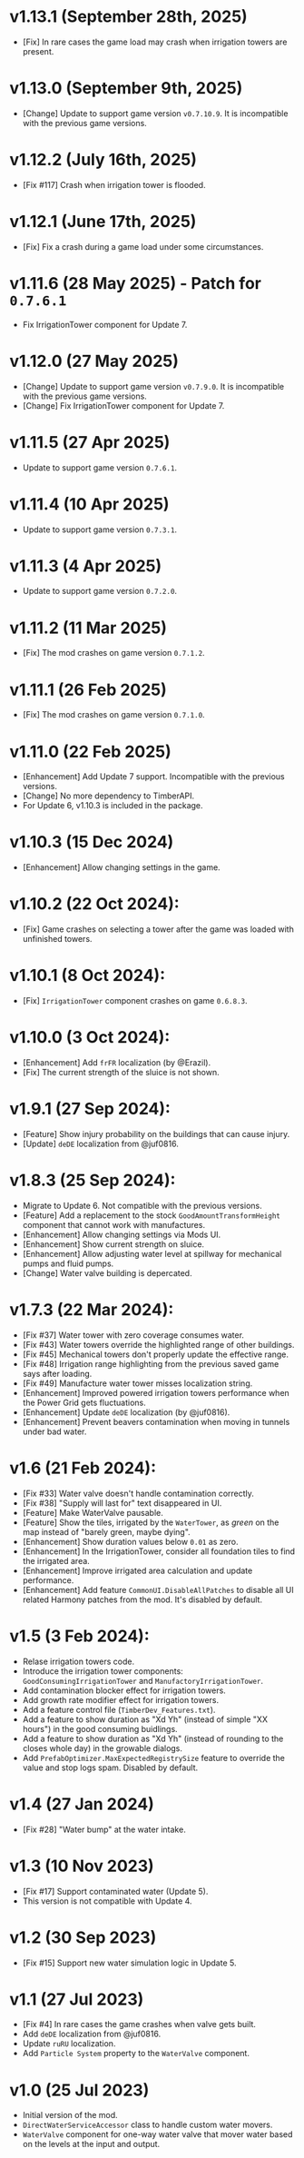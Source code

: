 # v1.13.1 (September 28th, 2025)
* [Fix] In rare cases the game load may crash when irrigation towers are present.

# v1.13.0 (September 9th, 2025)
* [Change] Update to support game version `v0.7.10.9`. It is incompatible with the previous game versions.

# v1.12.2 (July 16th, 2025)
* [Fix #117] Crash when irrigation tower is flooded.

# v1.12.1 (June 17th, 2025)
* [Fix] Fix a crash during a game load under some circumstances.

# v1.11.6 (28 May 2025) - Patch for `0.7.6.1`
* Fix IrrigationTower component for Update 7.

# v1.12.0 (27 May 2025)
* [Change] Update to support game version `v0.7.9.0`. It is incompatible with the previous game versions.
* [Change] Fix IrrigationTower component for Update 7.

# v1.11.5 (27 Apr 2025)
* Update to support game version `0.7.6.1`.

# v1.11.4 (10 Apr 2025)
* Update to support game version `0.7.3.1`.

# v1.11.3 (4 Apr 2025)
* Update to support game version `0.7.2.0`.

# v1.11.2 (11 Mar 2025)
* [Fix] The mod crashes on game version `0.7.1.2`.

# v1.11.1 (26 Feb 2025)
* [Fix] The mod crashes on game version `0.7.1.0`.

# v1.11.0 (22 Feb 2025)
* [Enhancement] Add Update 7 support. Incompatible with the previous versions.
* [Change] No more dependency to TimberAPI.
* For Update 6, v1.10.3 is included in the package.

# v1.10.3 (15 Dec 2024)
* [Enhancement] Allow changing settings in the game.

# v1.10.2 (22 Oct 2024):
* [Fix] Game crashes on selecting a tower after the game was loaded with unfinished towers.

# v1.10.1 (8 Oct 2024):
* [Fix] `IrrigationTower` component crashes on game `0.6.8.3`.

# v1.10.0 (3 Oct 2024):
* [Enhancement] Add `frFR` localization (by @Erazil).
* [Fix] The current strength of the sluice is not shown.

# v1.9.1 (27 Sep 2024):
* [Feature] Show injury probability on the buildings that can cause injury.
* [Update] `deDE` localization from @juf0816.

# v1.8.3 (25 Sep 2024):
* Migrate to Update 6. Not compatible with the previous versions.
* [Feature] Add a replacement to the stock `GoodAmountTransformHeight` component that cannot work with manufactures.
* [Enhancement] Allow changing settings via Mods UI.
* [Enhancement] Show current strength on sluice.
* [Enhancement] Allow adjusting water level at spillway for mechanical pumps and fluid pumps.
* [Change] Water valve building is depercated.

# v1.7.3 (22 Mar 2024):
* [Fix #37] Water tower with zero coverage consumes water.
* [Fix #43] Water towers override the highlighted range of other buildings.
* [Fix #45] Mechanical towers don't properly update the effective range.
* [Fix #48] Irrigation range highlighting from the previous saved game says after loading.
* [Fix #49] Manufacture water tower misses localization string.
* [Enhancement] Improved powered irrigation towers performance when the Power Grid gets fluctuations.
* [Enhancement] Update `deDE` localization (by @juf0816).
* [Enhancement] Prevent beavers contamination when moving in tunnels under bad water.

# v1.6 (21 Feb 2024):
* [Fix #33] Water valve doesn't handle contamination correctly.
* [Fix #38] "Supply will last for" text disappeared in UI.
* [Feature] Make WaterValve pausable.
* [Feature] Show the tiles, irrigated by the `WaterTower`, as *green* on the map instead of
  "barely green, maybe dying".
* [Enhancement] Show duration values below `0.01` as zero.
* [Enhancement] In the IrrigationTower, consider all foundation tiles to find the irrigated area.
* [Enhancement] Improve irrigated area calculation and update performance.
* [Enhancement] Add feature `CommonUI.DisableAllPatches` to disable all UI related Harmony patches
  from the mod. It's disabled by default.

# v1.5 (3 Feb 2024):
* Relase irrigation towers code.
* Introduce the irrigation tower components: `GoodConsumingIrrigationTower` and `ManufactoryIrrigationTower`.
* Add contamination blocker effect for irrigation towers.
* Add growth rate modifier effect for irrigation towers.
* Add a feature control file (`TimberDev_Features.txt`).
* Add a feature to show duration as "Xd Yh" (instead of simple "XX hours") in the good consuming buidlings.
* Add a feature to show duration as "Xd Yh" (instead of rounding to the closes whole day) in the growable dialogs.
* Add `PrefabOptimizer.MaxExpectedRegistrySize` feature to override the value and stop logs spam. Disabled by default.

# v1.4 (27 Jan 2024)
* [Fix #28] "Water bump" at the water intake.

# v1.3 (10 Nov 2023)
* [Fix #17] Support contaminated water (Update 5).
* This version is not compatible with Update 4.

# v1.2 (30 Sep 2023)
* [Fix #15] Support new water simulation logic in Update 5.

# v1.1 (27 Jul 2023)
* [Fix #4] In rare cases the game crashes when valve gets built.
* Add `deDE` localization from @juf0816.
* Update `ruRU` localization.
* Add `Particle System` property to the `WaterValve` component.

# v1.0 (25 Jul 2023)
* Initial version of the mod.
* `DirectWaterServiceAccessor` class to handle custom water movers.
* `WaterValve` component for one-way water valve that mover water based on the levels at the input and
  output.
